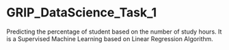# GRIP_DataScience_Task_1

Predicting the percentage of student based on the number of study hours. It is a Supervised Machine Learning based on Linear Regression Algorithm.
